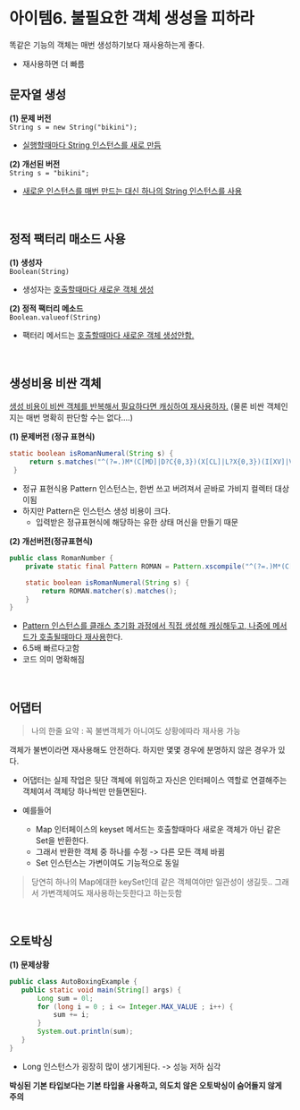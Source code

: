 아이템6. 불필요한 객체 생성을 피하라
====================================

똑같은 기능의 객체는 매번 생성하기보다 재사용하는게 좋다.

- 재사용하면 더 빠름


## 문자열 생성
**(1) 문제 버전**  
`String s = new String("bikini");`  
- <u>실행할때마다 String 인스턴스를 새로 만듬</u>


**(2) 개선된 버전**  
`String s = "bikini";`  
- <u>새로운 인스턴스를 매번 만드는 대신 하나의 String 인스턴스를 사용</u>

<br/>

## 정적 팩터리 매소드 사용

**(1) 생성자**  
`Boolean(String)`

- 생성자는 <u>호출할때마다 새로운 객체 생성</u>

**(2) 정적 팩터리 메소드**  
`Boolean.valueof(String)`

- 팩터리 메서드는 <u>호출할때마다 새로운 객체 생성안함.</u>

<br/>

## 생성비용 비싼 객체

<u>생성 비용이 비싼 객체를 반복해서 필요하다면 캐싱하여 재사용하자.</u>
(물론 비싼 객체인지는 매번 명확히 판단할 수는 없다....)

**(1) 문제버전 (정규 표현식)**  
```java
static boolean isRomanNumeral(String s) {
     return s.matches("^(?=.)M*(C[MD]|D?C{0,3})(X[CL]|L?X{0,3})(I[XV]|V?I{0,3})$");
 }
```
- 정규 표현식용 Pattern 인스턴스는, 한번 쓰고 버려져서 곧바로 가비지 컬렉터 대상이됨
- 하지만 Pattern은 인스턴스 생성 비용이 크다.
  - 입력받은 정규표현식에 해당하는 유한 상태 머신을 만들기 때문

**(2) 개선버전(정규표현식)**
```java
public class RomanNumber {
    private static final Pattern ROMAN = Pattern.xscompile("^(?=.)M*(C[MD]|D?C{0,3})(X[CL]|L?X{0,3})(I[XV]|V?I{0,3})$");

    static boolean isRomanNumeral(String s) {
        return ROMAN.matcher(s).matches();
    }
}
```
- <u>Pattern 인스턴스를 클래스 초기화 과정에서 직접 생성해 캐싱해두고, 나중에 메서드가 호출될때마다 재사용</u>한다.
- 6.5배 빠르다고함
- 코드 의미 명확해짐

<br/>

## 어댑터

> 나의 한줄 요약 : 꼭 불변객체가 아니여도 상황에따라 재사용 가능

객체가 불변이라면 재사용해도 안전하다. 하지만 몇몇 경우에 분명하지 않은 경우가 있다.

- 어댑터는 실제 작업은 뒷단 객체에 위임하고 자신은 인터페이스 역할로 연결해주는 객체여서 객체당 하나씩만 만들면된다.

- 예를들어
  - Map 인터페이스의 keyset 메서드는 호출할때마다 새로운 객체가 아닌 같은 Set을 반환한다.
  - 그래서 반환한 객체 중 하나를 수정 -> 다른 모든 객체 바뀜
  - Set 인스턴스는 가변이여도 기능적으로 동일

> 당연히 하나의 Map에대한 keySet인데 같은 객체여야만 일관성이 생길듯..
> 그래서 가변객체여도 재사용하는듯한다고 하는듯함

<br/>

## 오토박싱
**(1) 문제상황**
```java
public class AutoBoxingExample {
   public static void main(String[] args) {
       Long sum = 0l;
       for (long i = 0 ; i <= Integer.MAX_VALUE ; i++) {
           sum += i;
       }
       System.out.println(sum);
   }
}
```
- Long 인스턴스가 굉장히 많이 생기게된다. -> 성능 저하 심각

**박싱된 기본 타입보다는 기본 타입을 사용하고, 의도치 않은 오토박싱이 숨어들지 않게 주의**
